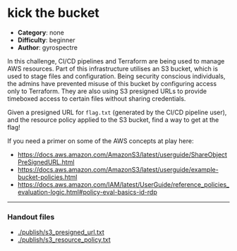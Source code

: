 kick the bucket
======================

- **Category**: none
- **Difficulty**: beginner
- **Author**: gyrospectre

In this challenge, CI/CD pipelines and Terraform are being used to manage AWS resources.
Part of this infrastructure utilises an S3 bucket, which is used to stage files and
configuration. Being security conscious individuals, the admins have prevented misuse of
this bucket by configuring access only to Terraform. They are also using S3 presigned
URLs to provide timeboxed access to certain files without sharing credentials.

Given a presigned URL for `flag.txt` (generated by the CI/CD pipeline user), and the
resource policy applied to the S3 bucket, find a way to get at the flag!

If you need a primer on some of the AWS concepts at play here:
  - https://docs.aws.amazon.com/AmazonS3/latest/userguide/ShareObjectPreSignedURL.html
  - https://docs.aws.amazon.com/AmazonS3/latest/userguide/example-bucket-policies.html
  - https://docs.aws.amazon.com/IAM/latest/UserGuide/reference_policies_evaluation-logic.html#policy-eval-basics-id-rdp

---

### Handout files

- [./publish/s3_presigned_url.txt](./publish/s3_presigned_url.txt)
- [./publish/s3_resource_policy.txt](./publish/s3_resource_policy.txt)
